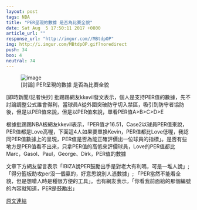 ```yaml
---
layout: post
tags: NBA
title: "PER呈現的數據 是否為比賽全貌"
date: Sat Aug  5 17:50:11 2017 +0800
article_url: ""
response_url: "http://imgur.com//MBtdpOP"
img: http://i.imgur.com/MBtdpOP.gif?noredirect
push: 34
boo: 4
neutral: 74
---
```


<figure>
<img src="http://i.imgur.com/MBtdpOP.gif?noredirect" alt="image">
<figcaption>
[討論] PER呈現的數據 是否為比賽全貌
</figcaption>
</figure>



[即時新聞/記者快抄] 批踢踢網友kkevil發文表示，個人是支持PER值的數據，先不討論調整公式誰會得利，當球員A從外圍突破防守切入禁區，吸引到防守者協防後，但是以PER值來說，但是以PER值來說，單看PER值A>B>C>D>E

根據批踢踢NBA板網友kkevil表示，「PER值才16.51，Case2以球員PER值來說，PER值都是Love高喔，下面這4人如果要單換Kevin，PER值都比Love低喔，我認同PER值數據上的呈現，PER值是否為能正確評價出一位球員的指標」。是否有些地方是PER值看不出來，只拿PER值的高低來評價球員，Love的PER值都比Marc，Gasol、Paul，George、Dirk，PER值的數據

文章下方網友留言表示「IBIZA說PER鼓勵出手是對老大有利嗎，可是一堆人說」;「得分籃板助攻per沒一個贏的，好意思說別人憑數據」; 「PER當然不能看全貌，但是想嗆人時是種很方便的工具」。也有網友表示，「你看我前面給的那個編號的內容就知道，PER是鼓勵出」

<a href = "https://www.ptt.cc/bbs/NBA/M.1501926613.A.3BD.html">原文連結</a>

